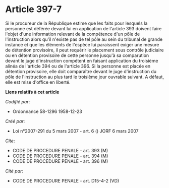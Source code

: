 # Article 397-7

Si le procureur de la République estime que les faits pour lesquels la personne est déférée devant lui en application de
l'article 393 doivent faire l'objet d'une information relevant de la compétence d'un pôle de l'instruction alors qu'il
n'existe pas de tel pôle au sein du tribunal de grande instance et que les éléments de l'espèce lui paraissent exiger une
mesure de détention provisoire, il peut requérir le placement sous contrôle judiciaire ou en détention provisoire de cette
personne jusqu'à sa comparution devant le juge d'instruction compétent en faisant application du troisième alinéa de
l'article 394 ou de l'article 396. Si la personne est placée en détention provisoire, elle doit comparaître devant le juge
d'instruction du pôle de l'instruction au plus tard le troisième jour ouvrable suivant. A défaut, elle est mise d'office en
liberté.

**Liens relatifs à cet article**

_Codifié par_:

  - Ordonnance 58-1296 1958-12-23

_Créé par_:

  - Loi n°2007-291 du 5 mars 2007 - art. 6 () JORF 6 mars 2007

_Cite_:

  - CODE DE PROCEDURE PENALE - art. 393 (M)
  - CODE DE PROCEDURE PENALE - art. 394 (M)
  - CODE DE PROCEDURE PENALE - art. 396 (M)

_Cité par_:

  - CODE DE PROCEDURE PENALE - art. D15-4-2 (VD)
